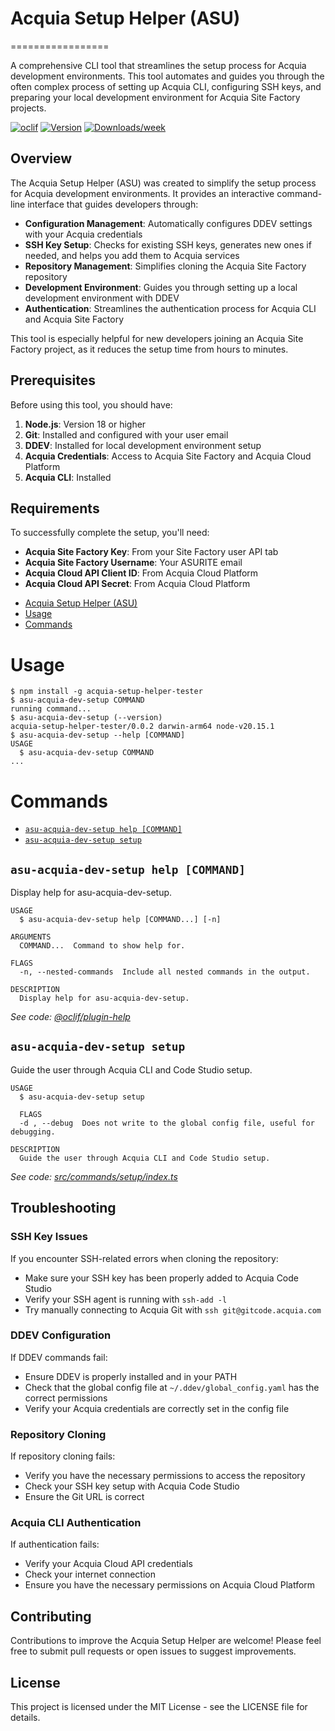 # Acquia Setup Helper (ASU)
=================

A comprehensive CLI tool that streamlines the setup process for Acquia development environments. This tool automates and guides you through the often complex process of setting up Acquia CLI, configuring SSH keys, and preparing your local development environment for Acquia Site Factory projects.


[![oclif](https://img.shields.io/badge/cli-oclif-brightgreen.svg)](https://oclif.io)
[![Version](https://img.shields.io/npm/v/acquia-setup-helper.svg)](https://npmjs.org/package/acquia-setup-helper)
[![Downloads/week](https://img.shields.io/npm/dw/acquia-setup-helper.svg)](https://npmjs.org/package/acquia-setup-helper)

## Overview

The Acquia Setup Helper (ASU) was created to simplify the setup process for Acquia development environments. It provides an interactive command-line interface that guides developers through:

- **Configuration Management**: Automatically configures DDEV settings with your Acquia credentials
- **SSH Key Setup**: Checks for existing SSH keys, generates new ones if needed, and helps you add them to Acquia services
- **Repository Management**: Simplifies cloning the Acquia Site Factory repository
- **Development Environment**: Guides you through setting up a local development environment with DDEV
- **Authentication**: Streamlines the authentication process for Acquia CLI and Acquia Site Factory

This tool is especially helpful for new developers joining an Acquia Site Factory project, as it reduces the setup time from hours to minutes.

## Prerequisites

Before using this tool, you should have:

1. **Node.js**: Version 18 or higher
2. **Git**: Installed and configured with your user email
3. **DDEV**: Installed for local development environment setup
4. **Acquia Credentials**: Access to Acquia Site Factory and Acquia Cloud Platform
5. **Acquia CLI**: Installed

## Requirements

To successfully complete the setup, you'll need:

- **Acquia Site Factory Key**: From your Site Factory user API tab
- **Acquia Site Factory Username**: Your ASURITE email
- **Acquia Cloud API Client ID**: From Acquia Cloud Platform
- **Acquia Cloud API Secret**: From Acquia Cloud Platform

<!-- toc -->
* [Acquia Setup Helper (ASU)](#acquia-setup-helper-asu)
* [Usage](#usage)
* [Commands](#commands)
<!-- tocstop -->
# Usage
<!-- usage -->
```sh-session
$ npm install -g acquia-setup-helper-tester
$ asu-acquia-dev-setup COMMAND
running command...
$ asu-acquia-dev-setup (--version)
acquia-setup-helper-tester/0.0.2 darwin-arm64 node-v20.15.1
$ asu-acquia-dev-setup --help [COMMAND]
USAGE
  $ asu-acquia-dev-setup COMMAND
...
```
<!-- usagestop -->
# Commands
<!-- commands -->
* [`asu-acquia-dev-setup help [COMMAND]`](#asu-acquia-dev-setup-help-command)
* [`asu-acquia-dev-setup setup`](#asu-acquia-dev-setup-setup)

## `asu-acquia-dev-setup help [COMMAND]`

Display help for asu-acquia-dev-setup.

```
USAGE
  $ asu-acquia-dev-setup help [COMMAND...] [-n]

ARGUMENTS
  COMMAND...  Command to show help for.

FLAGS
  -n, --nested-commands  Include all nested commands in the output.

DESCRIPTION
  Display help for asu-acquia-dev-setup.
```

_See code: [@oclif/plugin-help](https://github.com/oclif/plugin-help/blob/v6.2.28/src/commands/help.ts)_

## `asu-acquia-dev-setup setup`

Guide the user through Acquia CLI and Code Studio setup.

```
USAGE
  $ asu-acquia-dev-setup setup

  FLAGS
  -d , --debug  Does not write to the global config file, useful for debugging.

DESCRIPTION
  Guide the user through Acquia CLI and Code Studio setup.
```

_See code: [src/commands/setup/index.ts](https://github.com/asuwebplatforms/acquia-initial-setup-helper/blob/v0.0.2/src/commands/setup/index.ts)_
<!-- commandsstop -->

## Troubleshooting

### SSH Key Issues

If you encounter SSH-related errors when cloning the repository:
- Make sure your SSH key has been properly added to Acquia Code Studio
- Verify your SSH agent is running with `ssh-add -l`
- Try manually connecting to Acquia Git with `ssh git@gitcode.acquia.com`

### DDEV Configuration

If DDEV commands fail:
- Ensure DDEV is properly installed and in your PATH
- Check that the global config file at `~/.ddev/global_config.yaml` has the correct permissions
- Verify your Acquia credentials are correctly set in the config file

### Repository Cloning

If repository cloning fails:
- Verify you have the necessary permissions to access the repository
- Check your SSH key setup with Acquia Code Studio
- Ensure the Git URL is correct

### Acquia CLI Authentication

If authentication fails:
- Verify your Acquia Cloud API credentials
- Check your internet connection
- Ensure you have the necessary permissions on Acquia Cloud Platform

## Contributing

Contributions to improve the Acquia Setup Helper are welcome! Please feel free to submit pull requests or open issues to suggest improvements.

## License

This project is licensed under the MIT License - see the LICENSE file for details.
